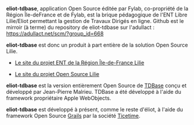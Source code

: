 **eliot-tdbase**, application Open Source éditée par Fylab, co-propriété de la Région Île-deFrance et de Fylab, est la brique pédagogique de l'ENT Libre Lilie/Eliot permettant la gestion de Travaux Dirigés en ligne. Github est le mirroir (à terme) du repository de eliot-tdbase sur l'adullact : https://adullact.net/scm/?group_id=668 

**eliot-tdbase** est donc un produit à part entière de la solution Open Source Lilie.

-    [Le site du projet ENT de la Région Île-de-France Lilie](http://lilie.iledefrance.fr/)

-    [Le site du projet Open Source Lilie](http://www.lilie.org/)

**eliot-tdbase** est la version entièrement Open Source de [TDBase](http://tdbase.fylab.fr/cgi-bin/WebObjects/TDBase.woa/wa/presentation) conçu et développé par Jean-Pierre Malrieu.
TDBase a été développé à l'aide du framework propriétaire Apple WebObjects.

**eliot-tdbase** est développé à présent, comme le reste d'éliot, à l'aide du framework Open Source [Grails](http://www.grails.org) par la société [Ticetime](http://www.ticetime.com).